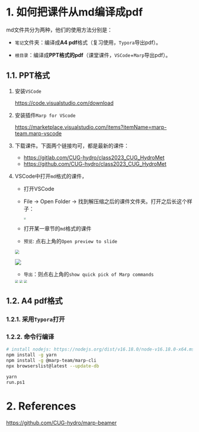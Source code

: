 
# 1. 如何把课件从md编译成pdf

md文件共分为两种，他们的使用方法分别是：

- `笔记`文件夹：编译成**A4 pdf**格式（复习使用，`Typora`导出pdf）。

- `根目录`：编译成**PPT格式的pdf**（课堂课件，`VSCode`+`Marp`导出pdf）。

## 1.1. PPT格式

1. 安装`VSCode`

   https://code.visualstudio.com/download

2. 安装插件`Marp for VScode`

   https://marketplace.visualstudio.com/items?itemName=marp-team.marp-vscode

3. 下载课件。下面两个链接均可，都是最新的课件：

   - https://gitlab.com/CUG-hydro/class2023_CUG_HydroMet
   - https://github.com/CUG-hydro/class2023_CUG_HydroMet

4. VSCode中打开`md`格式的课件，

   - 打开VSCode

   - File -> Open Folder -> 找到解压缩之后的课件文件夹。打开之后长这个样子：

      <img src="images/如何编译课件/打开文件夹-01.png" style="zoom:33%;" />   

   - 打开某一章节的`md`格式的课件

   - `预览`: 点右上角的`Open preview to slide`

    <img src="images/如何编译课件/marp-02.png" style="zoom:67%;" />  

   ![](images/如何编译课件/预览-01.png)

   - `导出`：则点右上角的`show quick pick of Marp commands`

    <img src="images/如何编译课件/marp-01.png" style="zoom:50%;" />  

    <img src="images/如何编译课件/导出-02.png" style="zoom:50%;" />  

    <img src="images/如何编译课件/导出-03.png" style="zoom: 50%;" />  

## 1.2. A4 pdf格式

### 1.2.1. 采用`Typora`打开

### 1.2.2. 命令行编译

```bash
# install nodejs: https://nodejs.org/dist/v16.18.0/node-v16.18.0-x64.msi
npm install -g yarn
npm install -g @marp-team/marp-cli
npx browserslist@latest --update-db
```

```bash
yarn
run.ps1
```

# 2. References

<https://github.com/CUG-hydro/marp-beamer>

